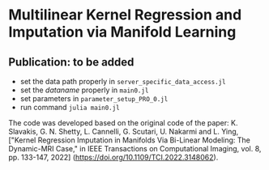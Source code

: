 # Multilinear Kernel Regression and Imputation via Manifold Learning

## Publication: to be added

- set the data path properly in `server_specific_data_access.jl`
- set the $dataname$ properly in `main0.jl`
- set parameters in `parameter_setup_PRO_0.jl`
- run command `julia main0.jl`

The code was developed based on the original code of the paper:
K. Slavakis, G. N. Shetty, L. Cannelli, G. Scutari, U. Nakarmi and L. Ying, ["Kernel Regression Imputation in Manifolds Via Bi-Linear Modeling: The Dynamic-MRI Case," in IEEE Transactions on Computational Imaging, vol. 8, pp. 133-147, 2022] (https://doi.org/10.1109/TCI.2022.3148062).
